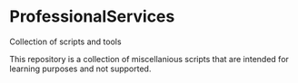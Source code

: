 # ProfessionalServices
Collection of scripts and tools

This repository is a collection of miscellanious scripts that are intended for learning purposes and not supported.

